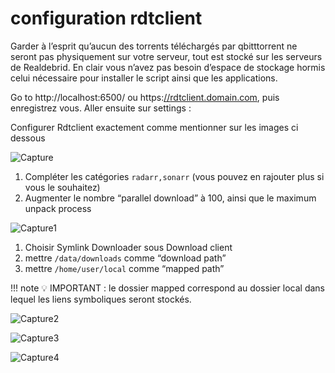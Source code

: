 # configuration rdtclient

Garder à l’esprit qu’aucun des torrents téléchargés par qbitttorrent ne seront pas physiquement sur votre serveur, tout est stocké sur les serveurs de Realdebrid. En clair vous n’avez pas besoin d’espace de stockage hormis celui nécessaire pour installer le script ainsi que les applications.

Go to http://localhost:6500/ ou https:[/](http://rdtclient:6500/)[/](http://rdtclient:6500/)[rdtclient.domain.com](http://rdtclient.domain.com/), puis enregistrez vous. Aller ensuite sur settings : 

Configurer Rdtclient exactement comme mentionner sur les images ci dessous

![Capture](https://github.com/projetssd/ssdv2/assets/7422124/368ef533-5d3b-4b46-ad29-ae05be76b6b9)


1. Compléter les catégories `radarr,sonarr` (vous pouvez en rajouter plus si vous le souhaitez)
2. Augmenter le nombre “parallel download” à 100, ainsi que le maximum unpack process


![Capture1](https://github.com/projetssd/ssdv2/assets/7422124/60057ea0-69c1-4a98-a369-3ac51bb91a8e)

1. Choisir Symlink Downloader sous Download client
2. mettre `/data/downloads` comme “download path”
3. mettre `/home/user/local` comme “mapped path”

!!! note
💡 IMPORTANT : le dossier mapped correspond au dossier local dans lequel les liens symboliques seront stockés.


![Capture2](https://github.com/projetssd/ssdv2/assets/7422124/8b3e52be-ce2c-4941-b19c-219f47bdc6a3)

![Capture3](https://github.com/projetssd/ssdv2/assets/7422124/267c93a6-5a33-4ec3-9699-cca4365eb039)

![Capture4](https://github.com/projetssd/ssdv2/assets/7422124/63384b2a-3b7e-4790-9d35-42005eba208b)



